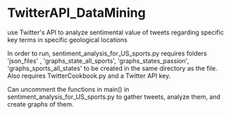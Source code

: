 # TwitterAPI_DataMining
use Twitter's API to analyze sentimental value of tweets regarding specific key terms in specific geological locations

In order to run, sentiment_analysis_for_US_sports.py requires folders 'json_files' , 'graphs_state_all_sports', 'graphs_states_passion', 'graphs_sports_all_states' to be created in the same directory as the file. Also requires TwitterCookbook.py and a Twitter API key.

Can uncomment the functions in main() in sentiment_analysis_for_US_sports.py to gather tweets, analyze them, and create graphs of them. 
